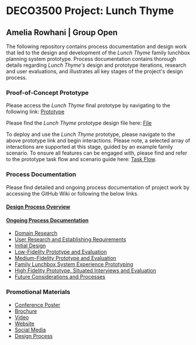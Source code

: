 # DECO3500 Project: Lunch Thyme
## Amelia Rowhani | Group Open

The following repository contains process documentation and design work that led to the design and development of the _Lunch Thyme_ family lunchbox planning system prototype. Process documentation contains thorough details regarding _Lunch Thyme's_ design and prototype iterations, research and user evaluations, and illustrates all key stages of the project's design process.

### Proof-of-Concept Prototype
Please access the _Lunch Thyme_ final prototype by navigating to the following link: [Prototype](https://www.figma.com/proto/5bUEyqgucY6Yy9biadGwgS/Lunchbox-Project-HighFi?node-id=28%3A5093&scaling=scale-down&page-id=28%3A5092&starting-point-node-id=28%3A5093)

Please find the _Lunch Thyme_ prototype design file here: [File](https://www.figma.com/file/5bUEyqgucY6Yy9biadGwgS/Lunchbox-Project-HighFi?node-id=28%3A5092)

To deploy and use the _Lunch Thyme_ prototype, please navigate to the above prototype link and begin interactions. Please note, a selected array of interactions are supported at this stage, guided by an example family scenario. To ensure all features can be engaged with, please find and refer to the prototype task flow and scenario guide here: [Task Flow](https://github.com/ameliarow/Lunchbox-Design-Project/blob/main/Final%20Prototype%20Resources/Lunch%20Thyme%20Prototype%20Task%20Flow%20(1).pdf).

### Process Documentation
Please find detailed and ongoing process documentation of project work by accessing the GitHub Wiki or following the below links.
#### [Design Process Overview](https://github.com/ameliarow/Lunchbox-Design-Project/wiki/Design-Process-Overview)
#### [Ongoing Process Documentation](https://github.com/ameliarow/Lunchbox-Design-Project/wiki)
* [Domain Research](https://github.com/ameliarow/Lunchbox-Design-Project/wiki/Domain-Research)
* [User Research and Establishing Requirements](https://github.com/ameliarow/Lunchbox-Design-Project/wiki/User-Research-and-Establishing-Requirements)
* [Initial Design](https://github.com/ameliarow/Lunchbox-Design-Project/wiki/Initial-Design)
* [Low-Fidelity Prototype and Evaluation](https://github.com/ameliarow/Lunchbox-Design-Project/wiki/Low-Fidelity-Prototype-and-Evaluation)
* [Medium-Fidelity Prototype and Evaluation](https://github.com/ameliarow/Lunchbox-Design-Project/wiki/Medium-Fidelity-Prototype-and-Evaluation)
* [Family Lunchbox System Experience Prototyping](https://github.com/ameliarow/Lunchbox-Design-Project/wiki/Family-Lunchbox-System-Experience-Prototyping)
* [High Fidelity Prototype, Situated Interviews and Evaluation](https://github.com/ameliarow/Lunchbox-Design-Project/wiki/High-Fidelity-Prototype%2C-Situated-Interviews-and-Evaluation)
* [Future Considerations and Processes](https://github.com/ameliarow/Lunchbox-Design-Project/wiki/Future-Considerations-and-Processes)

### Promotional Materials
* [Conference Poster](https://github.com/ameliarow/Lunchbox-Design-Project/blob/main/Promotional%20Materials/conferenceposter.png)
* [Brochure](https://github.com/ameliarow/Lunchbox-Design-Project/blob/main/Promotional%20Materials/lunchthymeBrochure.pdf)
* [Video](https://youtu.be/JPFeO0diLyE)
* [Website](https://ameliarowhani.wixsite.com/lunchthyme)
* [Social Media](https://www.instagram.com/lunchthyme.app/?hl=en)
* [Design Process](https://github.com/ameliarow/Lunchbox-Design-Project/blob/main/Promotional%20Materials/lunchthymedesignprocess.png)
